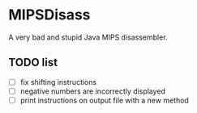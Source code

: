 # MIPSDisass

A very bad and stupid Java MIPS disassembler.

## TODO list

- [ ] fix shifting instructions
- [ ] negative numbers are incorrectly displayed
- [ ] print instructions on output file with a new method
